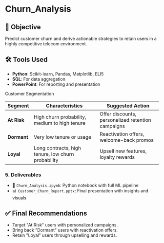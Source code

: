 # Churn_Analysis


## 📌 Objective
Predict customer churn and derive actionable strategies to retain users in a highly competitive telecom environment.

## 🛠️ Tools Used
- **Python**: Scikit-learn, Pandas, Matplotlib, ELI5
- **SQL**: For data aggregation 
- **PowerPoint**: For reporting and presentation

 Customer Segmentation

| Segment     | Characteristics                                    | Suggested Action                                  |
| ----------- | -------------------------------------------------- | ------------------------------------------------- |
| **At Risk** | High churn probability, medium to high tenure      | Offer discounts, personalized retention campaigns |
| **Dormant** | Very low tenure or usage                           | Reactivation offers, welcome-back promos          |
| **Loyal**   | Long contracts, high tenure, low churn probability | Upsell new features, loyalty rewards              |

### 5. Deliverables
- 📓 `Churn_Analysis.ipynb`: Python notebook with full ML pipeline
- 📊 `Customer_Churn_Report.pptx`: Final presentation with insights and visuals

## ✅ Final Recommendations
- Target "At Risk" users with personalized campaigns.
- Bring back "Dormant" users with reactivation offers.
- Retain "Loyal" users through upselling and rewards.
